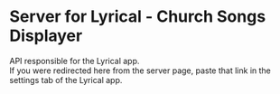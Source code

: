 # Server for Lyrical - Church Songs Displayer
API responsible for the Lyrical app.<br>
If you were redirected here from the server page, paste that link in the settings tab of the Lyrical app.
